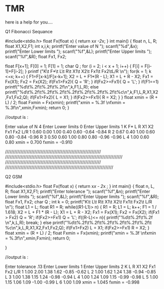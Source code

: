 # TMR
here is a help for you....

Q1 Fibonacci Sequance 

#include<stdio.h>
float Fx(float x)
{
   return x*x -2*x;
}
int main()
{
   float n, L, R;
   float X1,X2,F1;
   int x,i,k;
   printf("Enter value of N ");
   scanf("%d",&x);
   printf("Enter Lower limits ");
   scanf("%f",&L);
   printf("Enter Upper limits ");
   scanf("%f",&R);
   float Fx1, Fx2;
   
   float F[x+1];
   F[0] = 1;
   F[1] = 1;
   char Q ;
   for (i = 2; i < x + 1; i++)
   {
      F[i] = F[i-1]+F[i-2];
   }
   printf ("K\t F*\t L\t R\t X1\t X2\t Fx1\t Fx2\tL/R \n"); 
   for(k = 1; k <=x; k++)
   { 
      F1=F[x-k]/F[x-k+1];
      X2 = L + F1*(R - L);
      X1 = L + R - X2;
      Fx1 = Fx(X1);
      Fx2 = Fx(X2);
      if(Fx1>Fx2){
        Q = 'R';
      }
      if(Fx2>=Fx1){
        Q = 'L';
      }
      if(F1==1) printf("%d\t%.2f\t%.2f\t%.2f\n",k,F1,L,R); 
      else printf("%d\t%.2f\t%.2f\t%.2f\t%.2f\t%.2f\t%.2f\t%.2f\t%c\n",k,F1,L,R,X1,X2,Fx1,Fx2,Q); 
      if(Fx1>Fx2){
        L = X1;
      }
      if(Fx2>=Fx1){
        R = X2;
      }
   }
      float xmin = (R + L) / 2;
      float Fxmin = Fx(xmin);
      printf("xmin = %.3f \nfxmin = %.3f\n",xmin,Fxmin);
   return 0;
}

//output is :

Enter value of N 4
Enter Lower limits 0
Enter Upper limits 1
K        F*      L       R       X1      X2      Fx1     Fx2    L/R
1       0.60    0.00    1.00    0.40    0.60    -0.64   -0.84   R
2       0.67    0.40    1.00    0.60    0.80    -0.84   -0.96   R
3       0.50    0.60    1.00    0.80    0.80    -0.96   -0.96   L
4       1.00    0.60    0.80
xmin = 0.700
fxmin = -0.910

//////////////////////////////////////////////////////////////
////////////////////////////////////////////////////////////////////////////
//////////////////////////////////////////////////////////////
//////////////////////////////////////////////////////////////////////

Q2 GSM 

#include<stdio.h>
float Fx(float x)
{
    return x*x - 2*x ;
}
int main()
{
    float n, L, R;
    float X1,X2,F1;
    printf("Enter tolerance ");
    scanf("%f",&n);
    printf("Enter Lower limits ");
    scanf("%f",&L);
    printf("Enter Upper limits ");
    scanf("%f",&R);
    float Fx1, Fx2;
    char Q ;
    int k = 0;
    printf("K\t L\t R\t X1\t X2\t Fx1\t Fx2\t L/R \n");
    float L1 = L;
    float R1 = R;
    while((R1-L1)> n)
    {
        R1 = R;
        L1 = L;
        k++;
        F1 = 1 / 1.618;
        X2 = L + F1 * (R - L);
        X1 = L + R - X2;
        Fx1 = Fx(X1);
        Fx2 = Fx(X2);
        if(Fx1 > Fx2) Q = 'R';
        if(Fx2>=Fx1) Q = 'L';
        if((R-L)<= n){
          printf("%d\t%.2f\t%.2f \n",k,L,R);
          break;
        }
        else printf("%d\t%.2f\t%.2f\t%.2f\t%.2f\t%.2f\t%.2f\t %c\n",k,L,R,X1,X2,Fx1,Fx2,Q); 
        if(Fx1>Fx2) L = X1;
        if(Fx2>=Fx1) R = X2;
    }
        float xmin = (R + L) / 2;
        float Fxmin = Fx(xmin);
        printf("xmin = %.3f \nfxmin = %.3f\n",xmin,Fxmin);
    return 0;
    
}

//output is :

Enter tolerance .13
Enter Lower limits 1
Enter Upper limits 2
K        L       R       X1      X2      Fx1     Fx2     L/R
1       1.00    2.00    1.38    1.62    -0.85   -0.62    L
2       1.00    1.62    1.24    1.38    -0.94   -0.85    L
3       1.00    1.38    1.15    1.24    -0.98   -0.94    L
4       1.00    1.24    1.09    1.15    -0.99   -0.98    L
5       1.00    1.15    1.06    1.09    -1.00   -0.99    L
6       1.00    1.09
xmin = 1.045
fxmin = -0.998
